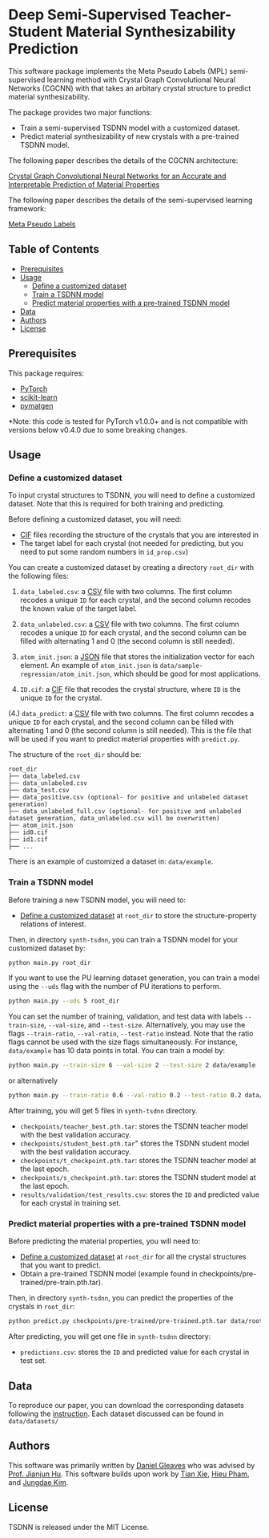 # Deep Semi-Supervised Teacher-Student Material Synthesizability Prediction

This software package implements the Meta Pseudo Labels (MPL) semi-supervised learning method with Crystal Graph Convolutional Neural Networks (CGCNN) with that takes an arbitary crystal structure to predict material synthesizability.

The package provides two major functions:

- Train a semi-supervised TSDNN model with a customized dataset.
- Predict material synthesizability of new crystals with a pre-trained TSDNN model.

The following paper describes the details of the CGCNN architecture:

[Crystal Graph Convolutional Neural Networks for an Accurate and Interpretable Prediction of Material Properties](https://link.aps.org/doi/10.1103/PhysRevLett.120.145301)

The following paper describes the details of the semi-supervised learning framework:

[Meta Pseudo Labels](https://arxiv.org/abs/2003.10580)

## Table of Contents

- [Prerequisites](#prerequisites)
- [Usage](#usage)
  - [Define a customized dataset](#define-a-customized-dataset)
  - [Train a TSDNN model](#train-a-TSDNN-model)
  - [Predict material properties with a pre-trained TSDNN model](#predict-material-properties-with-a-pre-trained-TSDNN-model)
- [Data](#data)
- [Authors](#authors)
- [License](#license)


##  Prerequisites

This package requires:

- [PyTorch](http://pytorch.org)
- [scikit-learn](http://scikit-learn.org/stable/)
- [pymatgen](http://pymatgen.org)

*Note: this code is tested for PyTorch v1.0.0+ and is not compatible with versions below v0.4.0 due to some breaking changes.

## Usage

### Define a customized dataset 

To input crystal structures to TSDNN, you will need to define a customized dataset. Note that this is required for both training and predicting. 

Before defining a customized dataset, you will need:

- [CIF](https://en.wikipedia.org/wiki/Crystallographic_Information_File) files recording the structure of the crystals that you are interested in
- The target label for each crystal (not needed for predicting, but you need to put some random numbers in `id_prop.csv`)

You can create a customized dataset by creating a directory `root_dir` with the following files: 

1. `data_labeled.csv`: a [CSV](https://en.wikipedia.org/wiki/Comma-separated_values) file with two columns. The first column recodes a unique `ID` for each crystal, and the second column recodes the known value of the target label. 

1. `data_unlabeled.csv`: a [CSV](https://en.wikipedia.org/wiki/Comma-separated_values) file with two columns. The first column recodes a unique `ID` for each crystal, and the second column can be filled with alternating 1 and 0 (the second column is still needed).

2. `atom_init.json`: a [JSON](https://en.wikipedia.org/wiki/JSON) file that stores the initialization vector for each element. An example of `atom_init.json` is `data/sample-regression/atom_init.json`, which should be good for most applications.

3. `ID.cif`: a [CIF](https://en.wikipedia.org/wiki/Crystallographic_Information_File) file that recodes the crystal structure, where `ID` is the unique `ID` for the crystal.

(4.) `data_predict`: a [CSV](https://en.wikipedia.org/wiki/Comma-separated_values) file with two columns. The first column recodes a unique `ID` for each crystal, and the second column can be filled with alternating 1 and 0 (the second column is still needed). 
This is the file that will be used if you want to predict material properties with `predict.py`. 

The structure of the `root_dir` should be:

```
root_dir
├── data_labeled.csv
├── data_unlabeled.csv
├── data_test.csv
├── data_positive.csv (optional- for positive and unlabeled dataset generation)
├── data_unlabeled_full.csv (optional- for positive and unlabeled dataset generation, data_unlabeled.csv will be overwritten)
├── atom_init.json
├── id0.cif
├── id1.cif
├── ...
```

There is an example of customized a dataset in: `data/example`.

### Train a TSDNN model

Before training a new TSDNN model, you will need to:

- [Define a customized dataset](#define-a-customized-dataset) at `root_dir` to store the structure-property relations of interest.

Then, in directory `synth-tsdnn`, you can train a TSDNN model for your customized dataset by:

```bash
python main.py root_dir
```

If you want to use the PU learning dataset generation, you can train a model using the `--uds` flag with the number of PU iterations to perform.

```bash
python main.py --uds 5 root_dir
``` 


You can set the number of training, validation, and test data with labels `--train-size`, `--val-size`, and `--test-size`. Alternatively, you may use the flags `--train-ratio`, `--val-ratio`, `--test-ratio` instead. Note that the ratio flags cannot be used with the size flags simultaneously. For instance, `data/example` has 10 data points in total. You can train a model by:

```bash
python main.py --train-size 6 --val-size 2 --test-size 2 data/example
```
or alternatively
```bash
python main.py --train-ratio 0.6 --val-ratio 0.2 --test-ratio 0.2 data/example
```

After training, you will get 5 files in `synth-tsdnn` directory.

- `checkpoints/teacher_best.pth.tar`: stores the TSDNN teacher model with the best validation accuracy.
- `checkpoints/student_best.pth.tar`" stores the TSDNN student model with the best validation accuracy.
- `checkpoints/t_checkpoint.pth.tar`: stores the TSDNN teacher model at the last epoch.
- `checkpoints/s_checkpoint.pth.tar`: stores the TSDNN student model at the last epoch.
- `results/validation/test_results.csv`: stores the `ID` and predicted value for each crystal in training set.

### Predict material properties with a pre-trained TSDNN model

Before predicting the material properties, you will need to:

- [Define a customized dataset](#define-a-customized-dataset) at `root_dir` for all the crystal structures that you want to predict.
- Obtain a pre-trained TSDNN model (example found in checkpoints/pre-trained/pre-train.pth.tar).

Then, in directory `synth-tsdnn`, you can predict the properties of the crystals in `root_dir`:

```bash
python predict.py checkpoints/pre-trained/pre-trained.pth.tar data/root_dir
```

After predicting, you will get one file in `synth-tsdnn` directory:

- `predictions.csv`: stores the `ID` and predicted value for each crystal in test set.

## Data

To reproduce our paper, you can download the corresponding datasets following the [instruction](data/material-data). Each dataset discussed can be found in `data/datasets/`

## Authors

This software was primarily written by [Daniel Gleaves](http://mleg.cse.sc.edu/people.html) who was advised by [Prof. Jianjun Hu](https://cse.sc.edu/~jianjunh/index.html). This software builds upon work by [Tian Xie](https://github.com/txie-93), [Hieu Pham](https://github.com/google-research/google-research/tree/master/meta_pseudo_labels), and [Jungdae Kim](https://github.com/kekmodel).

## License

TSDNN is released under the MIT License.



